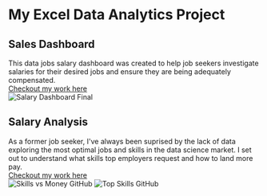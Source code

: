 # My Excel Data Analytics Project  

## Sales Dashboard
This data jobs salary dashboard was created to help job seekers investigate salaries for their desired jobs and ensure they are being adequately
compensated.  
[Checkout my work here](Project_1-Dashboard)  
![Salary Dashboard Final](https://github.com/user-attachments/assets/2e74725b-bb0e-4122-8133-e62a21d87197)  

## Salary Analysis
As a former job seeker, I've always been suprised by the lack of data exploring the most optimal jobs and skills in the data science market. I set
out to understand what skills top employers request and how to land more pay.   
[Checkout my work here](Project%202)   
![Skills vs Money GitHub](https://github.com/user-attachments/assets/d880397d-b01e-4496-bb57-0195b0940f8a)
![Top Skills GitHub](https://github.com/user-attachments/assets/dcf98cb0-3f24-4390-8beb-55e8ed13dc57) 

